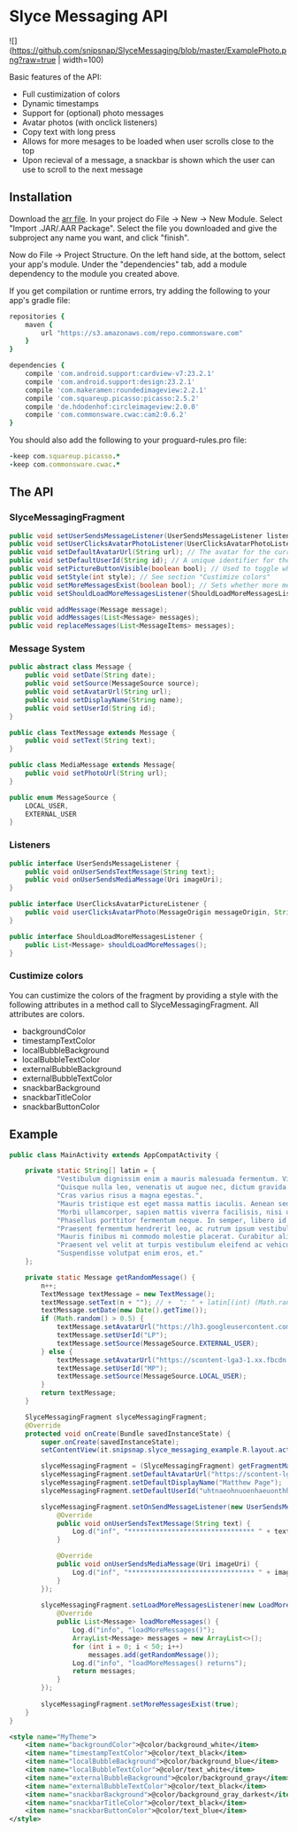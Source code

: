 # Slyce Messaging API

![](https://github.com/snipsnap/SlyceMessaging/blob/master/ExamplePhoto.png?raw=true | width=100)

Basic features of the API:

 * Full custimization of colors
 * Dynamic timestamps
 * Support for (optional) photo messages
 * Avatar photos (with onclick listeners)
 * Copy text with long press
 * Allows for more mesages to be loaded when user scrolls close to the top
 * Upon recieval of a message, a snackbar is shown which the user can use to scroll to the next message

## Installation

Download the [arr file](https://github.com/snipsnap/SlyceMessaging/releases/download/1.0.1/slyce-messaging.aar). In your project do File -> New -> New Module. Select "Import .JAR/.AAR Package". Select the file you downloaded and give the subproject any name you want, and click "finish".

Now do File -> Project Structure. On the left hand side, at the bottom, select your app's module. Under the "dependencies" tab, add a module dependency to the module you created above.

If you get compilation or runtime errors, try adding the following to your app's gradle file:

```ruby
repositories {
    maven {
        url "https://s3.amazonaws.com/repo.commonsware.com"
    }
}

dependencies {
    compile 'com.android.support:cardview-v7:23.2.1'
    compile 'com.android.support:design:23.2.1'
    compile 'com.makeramen:roundedimageview:2.2.1'
    compile 'com.squareup.picasso:picasso:2.5.2'
    compile 'de.hdodenhof:circleimageview:2.0.0'
    compile 'com.commonsware.cwac:cam2:0.6.2'
}
```

You should also add the following to your proguard-rules.pro file:
```ruby
-keep com.squareup.picasso.*
-keep com.commonsware.cwac.*
```

## The API

### SlyceMessagingFragment

```java
public void setUserSendsMessageListener(UserSendsMessageListener listener); // gets called when the user sends a message
public void setUserClicksAvatarPhotoListener(UserClicksAvatarPhotoListener listener); // gets called when a user clicks an avatar photo. Optional.
public void setDefaultAvatarUrl(String url); // The avatar for the current user.
public void setDefaultUserId(String id); // A unique identifier for the current user.
public void setPictureButtonVisible(boolean bool); // Used to toggle whether the user can send picture messages. Default is true.
public void setStyle(int style); // See section "Custimize colors"
public void setMoreMessagesExist(boolean bool); // Sets whether more messages can be loaded from the top
public void setShouldLoadMoreMessagesListener(ShouldLoadMoreMessagesListener listener); // Gets called when the user scrolls close to the top, if relevent

public void addMessage(Message message);
public void addMessages(List<Message> messages);
public void replaceMessages(List<MessageItems> messages);
```

### Message System
```java
public abstract class Message {
    public void setDate(String date);
	public void setSource(MessageSource source);
	public void setAvatarUrl(String url);
	public void setDisplayName(String name);
	public void setUserId(String id);
}

public class TextMessage extends Message {
	public void setText(String text);
}

public class MediaMessage extends Message{
	public void setPhotoUrl(String url);
}

public enum MessageSource {
	LOCAL_USER,
	EXTERNAL_USER
}
```

### Listeners
```java
public interface UserSendsMessageListener {
	public void onUserSendsTextMessage(String text);
	public void onUserSendsMediaMessage(Uri imageUri);
}

public interface UserClicksAvatarPictureListener {
	public void userClicksAvatarPhoto(MessageOrigin messageOrigin, String userId);
}

public interface ShouldLoadMoreMessagesListener {
    public List<Message> shouldLoadMoreMessages();
}
```

### Custimize colors

You can custimize the colors of the fragment by providing a style with the following attributes in a method call to SlyceMessagingFragment. All attributes are colors.

* backgroundColor
* timestampTextColor
* localBubbleBackground
* localBubbleTextColor
* externalBubbleBackground
* externalBubbleTextColor
* snackbarBackground
* snackbarTitleColor
* snackbarButtonColor

## Example

```java
public class MainActivity extends AppCompatActivity {

    private static String[] latin = {
            "Vestibulum dignissim enim a mauris malesuada fermentum. Vivamus tristique consequat turpis, pellentesque.",
            "Quisque nulla leo, venenatis ut augue nec, dictum gravida nibh. Donec augue nisi, volutpat nec libero.",
            "Cras varius risus a magna egestas.",
            "Mauris tristique est eget massa mattis iaculis. Aenean sed purus tempus, vestibulum ante eget, vulputate mi. Pellentesque hendrerit luctus tempus. Cras feugiat orci.",
            "Morbi ullamcorper, sapien mattis viverra facilisis, nisi urna sagittis nisi, at luctus lectus elit.",
            "Phasellus porttitor fermentum neque. In semper, libero id mollis.",
            "Praesent fermentum hendrerit leo, ac rutrum ipsum vestibulum at. Curabitur pellentesque augue.",
            "Mauris finibus mi commodo molestie placerat. Curabitur aliquam metus vitae erat vehicula ultricies. Sed non quam nunc.",
            "Praesent vel velit at turpis vestibulum eleifend ac vehicula leo. Nunc lacinia tellus eget ipsum consequat fermentum. Nam purus erat, mollis sed ullamcorper nec, efficitur.",
            "Suspendisse volutpat enim eros, et."
    };

    private static Message getRandomMessage() {
        n++;
        TextMessage textMessage = new TextMessage();
        textMessage.setText(n + ""); // +  ": " + latin[(int) (Math.random() * 10)]);
        textMessage.setDate(new Date().getTime());
        if (Math.random() > 0.5) {
            textMessage.setAvatarUrl("https://lh3.googleusercontent.com/-Y86IN-vEObo/AAAAAAAAAAI/AAAAAAAKyAM/6bec6LqLXXA/s0-c-k-no-ns/photo.jpg");
            textMessage.setUserId("LP");
            textMessage.setSource(MessageSource.EXTERNAL_USER);
        } else {
            textMessage.setAvatarUrl("https://scontent-lga3-1.xx.fbcdn.net/v/t1.0-9/10989174_799389040149643_722795835011402620_n.jpg?oh=bff552835c414974cc446043ac3c70ca&oe=580717A5");
            textMessage.setUserId("MP");
            textMessage.setSource(MessageSource.LOCAL_USER);
        }
        return textMessage;
    }

    SlyceMessagingFragment slyceMessagingFragment;
    @Override
    protected void onCreate(Bundle savedInstanceState) {
        super.onCreate(savedInstanceState);
        setContentView(it.snipsnap.slyce_messaging_example.R.layout.activity_main);

        slyceMessagingFragment = (SlyceMessagingFragment) getFragmentManager().findFragmentById(R.id.fragment_for_scout);
        slyceMessagingFragment.setDefaultAvatarUrl("https://scontent-lga3-1.xx.fbcdn.net/v/t1.0-9/10989174_799389040149643_722795835011402620_n.jpg?oh=bff552835c414974cc446043ac3c70ca&oe=580717A5");
        slyceMessagingFragment.setDefaultDisplayName("Matthew Page");
        slyceMessagingFragment.setDefaultUserId("uhtnaeohnuoenhaeuonthhntouaetnheuontheuo");

        slyceMessagingFragment.setOnSendMessageListener(new UserSendsMessageListener() {
            @Override
            public void onUserSendsTextMessage(String text) {
                Log.d("inf", "******************************** " + text);
            }

            @Override
            public void onUserSendsMediaMessage(Uri imageUri) {
                Log.d("inf", "******************************** " + imageUri);
            }
        });
        
        slyceMessagingFragment.setLoadMoreMessagesListener(new LoadMoreMessagesListener() {
            @Override
            public List<Message> loadMoreMessages() {
                Log.d("info", "loadMoreMessages()");
                ArrayList<Message> messages = new ArrayList<>();
                for (int i = 0; i < 50; i++)
                    messages.add(getRandomMessage());
                Log.d("info", "loadMoreMessages() returns");
                return messages;
            }
        });
        
        slyceMessagingFragment.setMoreMessagesExist(true);
    }
}
```

```xml
<style name="MyTheme">
    <item name="backgroundColor">@color/background_white</item>
    <item name="timestampTextColor">@color/text_black</item>
    <item name="localBubbleBackground">@color/background_blue</item>
    <item name="localBubbleTextColor">@color/text_white</item>
    <item name="externalBubbleBackground">@color/background_gray</item>
    <item name="externalBubbleTextColor">@color/text_black</item>
    <item name="snackbarBackground">@color/background_gray_darkest</item>
    <item name="snackbarTitleColor">@color/text_black</item>
    <item name="snackbarButtonColor">@color/text_blue</item>
</style>
```

